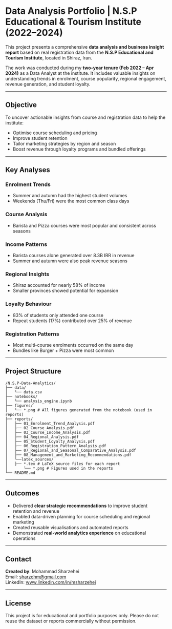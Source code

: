 # Data Analysis Portfolio | N.S.P Educational & Tourism Institute (2022–2024)

This project presents a comprehensive **data analysis and business insight report** based on real registration data from the **N.S.P Educational and Tourism Institute**, located in Shiraz, Iran.

The work was conducted during my **two-year tenure (Feb 2022 – Apr 2024)** as a Data Analyst at the institute. It includes valuable insights on understanding trends in enrolment, course popularity, regional engagement, revenue generation, and student loyalty.

---

## Objective

To uncover actionable insights from course and registration data to help the institute:
- Optimise course scheduling and pricing
- Improve student retention
- Tailor marketing strategies by region and season
- Boost revenue through loyalty programs and bundled offerings

---

## Key Analyses

### Enrolment Trends
- Summer and autumn had the highest student volumes
- Weekends (Thu/Fri) were the most common class days

### Course Analysis
- Barista and Pizza courses were most popular and consistent across seasons

### Income Patterns
- Barista courses alone generated over 8.3B IRR in revenue
- Summer and autumn were also peak revenue seasons

### Regional Insights
- Shiraz accounted for nearly 58% of income
- Smaller provinces showed potential for expansion

### Loyalty Behaviour
- 83% of students only attended one course
- Repeat students (17%) contributed over 25% of revenue

### Registration Patterns
- Most multi-course enrolments occurred on the same day
- Bundles like Burger + Pizza were most common

---

## Project Structure

```
/N.S.P-Data-Analytics/
├── data/
│   └── data.csv
├── notebooks/
│   └── analysis_engine.ipynb
├── figures/
│   └── *.png # All figures generated from the notebook (used in reports)
├── reports/
│   ├── 01_Enrolment_Trend_Analysis.pdf
│   ├── 02_Course_Analysis.pdf
│   ├── 03_Course_Income_Analysis.pdf
│   ├── 04_Regional_Analysis.pdf
│   ├── 05_Student_Loyalty_Analysis.pdf
│   ├── 06_Registration_Pattern_Analysis.pdf
│   ├── 07_Regional_and_Seasonal_Comparative_Analysis.pdf
│   ├── 08_Management_and_Marketing_Recommendations.pdf
│   └──latex_sources/
│ 	├── *.tex # LaTeX source files for each report
│   	└── *.png # Figures used in the reports  
└── README.md
```

---

## Outcomes

- Delivered **clear strategic recommendations** to improve student retention and revenue
- Enabled data-driven planning for course scheduling and regional marketing
- Created reusable visualisations and automated reports
- Demonstrated **real-world analytics experience** on educational operations

---

## Contact

**Created by**: Mohammad Sharzehei  
Email: sharzehm@gmail.com  
LinkedIn: www.linkedin.com/in/msharzehei

---

## License

This project is for educational and portfolio purposes only. Please do not reuse the dataset or reports commercially without permission.
